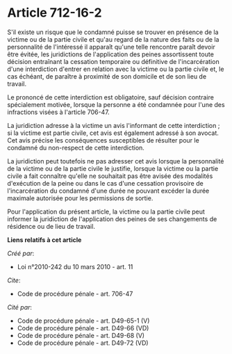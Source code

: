 # Article 712-16-2

S'il existe un risque que le condamné puisse se trouver en présence de la victime ou de la partie civile et qu'au regard de
la nature des faits ou de la personnalité de l'intéressé il apparaît qu'une telle rencontre paraît devoir être évitée, les
juridictions de l'application des peines assortissent toute décision entraînant la cessation temporaire ou définitive de
l'incarcération d'une interdiction d'entrer en relation avec la victime ou la partie civile et, le cas échéant, de paraître à
proximité de son domicile et de son lieu de travail. 

Le prononcé de cette interdiction est obligatoire, sauf décision contraire spécialement motivée, lorsque la personne a été
condamnée pour l'une des infractions visées à l'article 706-47. 

La juridiction adresse à la victime un avis l'informant de cette interdiction ; si la victime est partie civile, cet avis est
également adressé à son avocat. Cet avis précise les conséquences susceptibles de résulter pour le condamné du non-respect de
cette interdiction. 

La juridiction peut toutefois ne pas adresser cet avis lorsque la personnalité de la victime ou de la partie civile le
justifie, lorsque la victime ou la partie civile a fait connaître qu'elle ne souhaitait pas être avisée des modalités
d'exécution de la peine ou dans le cas d'une cessation provisoire de l'incarcération du condamné d'une durée ne pouvant
excéder la durée maximale autorisée pour les permissions de sortie. 

Pour l'application du présent article, la victime ou la partie civile peut informer la juridiction de l'application des
peines de ses changements de résidence ou de lieu de travail.

**Liens relatifs à cet article**

_Créé par_:

  - Loi n°2010-242 du 10 mars 2010 - art. 11

_Cite_:

  - Code de procédure pénale - art. 706-47

_Cité par_:

  - Code de procédure pénale - art. D49-65-1 (V)
  - Code de procédure pénale - art. D49-66 (VD)
  - Code de procédure pénale - art. D49-68 (V)
  - Code de procédure pénale - art. D49-72 (VD)
